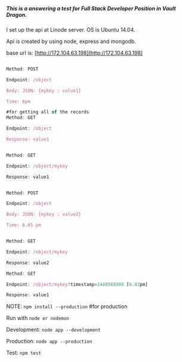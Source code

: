 ##### This is a answering a test for Full Stack Developer Position in Vault Dragon.

I set up the api at Linode server. OS is Ubuntu 14.04. 

Api is created by using node, express and mongodb. 

base url is: [http://172.104.63.198](http://172.104.63.198)

```javascript

Method: POST

Endpoint: /object

Body: JSON: {mykey : value1}

Time: 6pm
```
```javascript
#for getting all of the records
Method: GET

Endpoint: /object

Response: value1
```
```javascript

Method: GET

Endpoint: /object/mykey

Response: value1
```
```javascript

Method: POST

Endpoint: /object

Body: JSON: {mykey : value2}

Time: 6.05 pm
```
```javascript

Method: GET

Endpoint: /object/mykey

Response: value2
```
```javascript
Method: GET

Endpoint: /object/mykey?timestamp=1440568980 [6.03pm]

Response: value1
```

NOTE: 
```npm install --production```  #for production

Run with ```node or nodemon```

Development: ```node app --development```

Production: ```node app --production```

Test: ```npm test```
